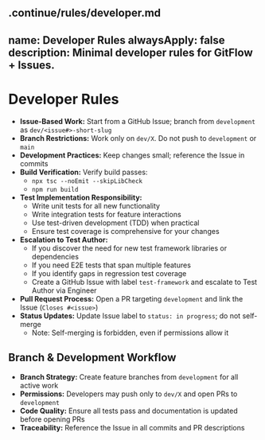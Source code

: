 .continue/rules/developer.md
---
name: Developer Rules
alwaysApply: false
description: Minimal developer rules for GitFlow + Issues.
---

# Developer Rules

- **Issue-Based Work:** Start from a GitHub Issue; branch from `development` as `dev/<issue#>-short-slug`
- **Branch Restrictions:** Work only on `dev/X`. Do not push to `development` or `main`
- **Development Practices:** Keep changes small; reference the Issue in commits
- **Build Verification:** Verify build passes:
  - `npx tsc --noEmit --skipLibCheck`
  - `npm run build`
- **Test Implementation Responsibility:**
  - Write unit tests for all new functionality
  - Write integration tests for feature interactions
  - Use test-driven development (TDD) when practical
  - Ensure test coverage is comprehensive for your changes
- **Escalation to Test Author:**
  - If you discover the need for new test framework libraries or dependencies
  - If you need E2E tests that span multiple features
  - If you identify gaps in regression test coverage
  - Create a GitHub Issue with label `test-framework` and escalate to Test Author via Engineer
- **Pull Request Process:** Open a PR targeting `development` and link the Issue (`Closes #<issue>`)
- **Status Updates:** Update Issue label to `status: in progress`; do not self-merge
  - Note: Self-merging is forbidden, even if permissions allow it

## Branch & Development Workflow

- **Branch Strategy:** Create feature branches from `development` for all active work
- **Permissions:** Developers may push only to `dev/X` and open PRs to `development`
- **Code Quality:** Ensure all tests pass and documentation is updated before opening PRs
- **Traceability:** Reference the Issue in all commits and PR descriptions
